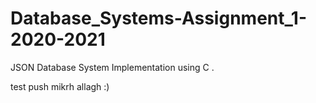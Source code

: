 # Database_Systems-Assignment_1-2020-2021
JSON Database System Implementation using C .

test push
mikrh allagh :)
